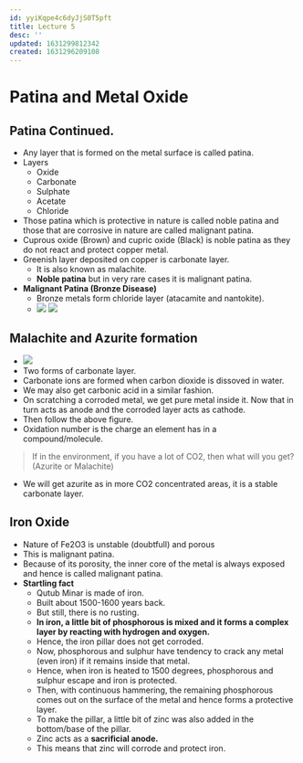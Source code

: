 ```yaml
---
id: yyiKqpe4c6dyJjS0T5pft
title: Lecture 5
desc: ''
updated: 1631299812342
created: 1631296209108
---
```


# Patina and Metal Oxide

## Patina Continued.
* Any layer that is formed on the metal surface is called patina.
* Layers
    * Oxide
    * Carbonate
    * Sulphate
    * Acetate
    * Chloride
* Those patina which is protective in nature is called noble patina and those that are corrosive in nature are called malignant patina.
* Cuprous oxide (Brown) and cupric oxide (Black) is noble patina as they do not react and protect copper metal.
* Greenish layer deposited on copper is carbonate layer.
    * It is also known as malachite.
    * **Noble patina** but in very rare cases it is malignant patina.
* **Malignant Patina (Bronze Disease)**
    * Bronze metals form chloride layer (atacamite and nantokite).
    * ![](/assets/images/2021-09-11-00-05-28.png)
      ![](/assets/images/2021-09-11-00-06-37.png)

## Malachite and Azurite formation
* ![](/assets/images/2021-09-10-23-50-53.png)
* Two forms of carbonate layer.
* Carbonate ions are formed when carbon dioxide is dissoved in water.
* We may also get carbonic acid in a similar fashion.
* On scratching a corroded metal, we get pure metal inside it. Now that in turn acts as anode and the corroded layer acts as cathode.
* Then follow the above figure.
* Oxidation number is the charge an element has in a compound/molecule.

> If in the environment, if you have a lot of CO2, then what will you get? (Azurite or Malachite)
* We will get azurite as in more CO2 concentrated areas, it is a stable carbonate layer.

## Iron Oxide
* Nature of Fe2O3 is unstable (doubtfull) and porous
* This is malignant patina.
* Because of its porosity, the inner core of the metal is always exposed and hence is called malignant patina.
* **Startling fact**
    * Qutub Minar is made of iron.
    * Built about 1500-1600 years back.
    * But still, there is no rusting.
    * **In iron, a little bit of phosphorous is mixed and it forms a complex layer by reacting with hydrogen and oxygen.**
    * Hence, the iron pillar does not get corroded.
    * Now, phosphorous and sulphur have tendency to crack any metal (even iron) if it remains inside that metal.
    * Hence, when iron is heated to 1500 degrees, phosphorous and sulphur escape and iron is protected.
    * Then, with continuous hammering, the remaining phosphorous comes out on the surface of the metal and hence forms a protective layer.
    * To make the pillar, a little bit of zinc was also added in the bottom/base of the pillar.
    * Zinc acts as a **sacrificial anode.**
    * This means that zinc will corrode and protect iron.
